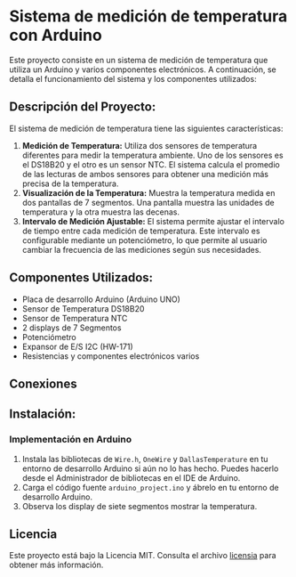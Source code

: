 # Sistema de medición de temperatura con Arduino

Este proyecto consiste en un sistema de medición de temperatura que utiliza un Arduino y varios componentes electrónicos. A continuación, se detalla el funcionamiento del sistema y los componentes utilizados:

## Descripción del Proyecto:

El sistema de medición de temperatura tiene las siguientes características:

1. **Medición de Temperatura:** Utiliza dos sensores de temperatura diferentes para medir la temperatura ambiente. Uno de los sensores es el DS18B20 y el otro es un sensor NTC. El sistema calcula el promedio de las lecturas de ambos sensores para obtener una medición más precisa de la temperatura.
2. **Visualización de la Temperatura:** Muestra la temperatura medida en dos pantallas de 7 segmentos. Una pantalla muestra las unidades de temperatura y la otra muestra las decenas.
3. **Intervalo de Medición Ajustable:** El sistema permite ajustar el intervalo de tiempo entre cada medición de temperatura. Este intervalo es configurable mediante un potenciómetro, lo que permite al usuario cambiar la frecuencia de las mediciones según sus necesidades.

## Componentes Utilizados:

- Placa de desarrollo Arduino (Arduino UNO)
- Sensor de Temperatura DS18B20
- Sensor de Temperatura NTC
- 2 displays de 7 Segmentos
- Potenciómetro
- Expansor de E/S I2C (HW-171)
- Resistencias y componentes electrónicos varios

## Conexiones

## Instalación:

### Implementación en Arduino

1. Instala las bibliotecas de `Wire.h`, `OneWire` y `DallasTemperature` en tu entorno de desarrollo Arduino si aún no lo has hecho. Puedes hacerlo desde el Administrador de bibliotecas en el IDE de Arduino.
2. Carga el código fuente `arduino_project.ino` y ábrelo en tu entorno de desarrollo Arduino.
3. Observa los display de siete segmentos mostrar la temperatura.

## Licencia

Este proyecto está bajo la Licencia MIT. Consulta el archivo [licensia](./LICENSE) para obtener más información.
